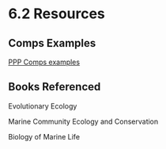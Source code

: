 # 6.2 Resources

## Comps Examples

[PPP Comps examples](https://drive.google.com/drive/folders/1UE0QODxudsBdG7x3fSzHF60at8plcFHp?usp=share\_link)&#x20;

## Books Referenced&#x20;

Evolutionary Ecology&#x20;

Marine Community Ecology and Conservation&#x20;

Biology of Marine Life&#x20;

